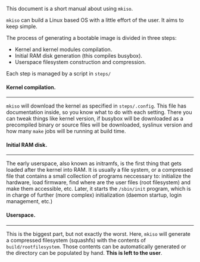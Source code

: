 This document is a short manual about using `mkiso`.

`mkiso` can build a Linux based OS with a little
effort of the user. It aims to keep simple.

The process of generating a bootable image is divided
in three steps:

- Kernel and kernel modules compilation.
- Initial RAM disk generation (this compiles busybox).
- Userspace filesystem construction and compression.

Each step is managed by a script in `steps/`

#### Kernel compilation.

---

`mkiso` will download the kernel as specified in
`steps/.config`. This file has documentation inside, so
you know what to do with each setting.
There you can tweak things like kernel version, if
busybox will be downloaded as a precompiled binary or
source files will be downloaded, syslinux version and
how many `make` jobs will be running at build time.

#### Initial RAM disk.

---

The early userspace, also known as initramfs, is the
first thing that gets loaded after the kernel into
RAM. It is usually a file system, or a compressed
file that contains a small collection of programs
neccessary to: initialize the hardware, load firmware,
find where are the user files (root filesystem) and
make them accessible, etc. Later, it starts the `/sbin/init`
program, which is in charge of further (more complex)
initialization (daemon startup, login management, etc.)

#### Userspace.

---

This is the biggest part, but not exactly the worst.
Here, `mkiso` will generate a compressed filesystem
(squashfs) with the contents of `build/rootfilesystem`.
Those contents can be automatically generated or the
directory can be populated by hand. **This is left to
the user**.
